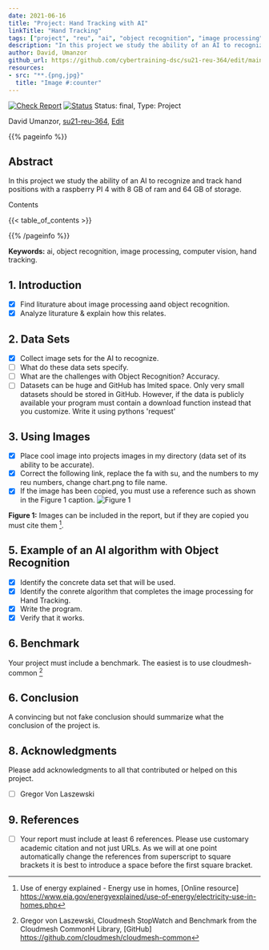 ```yaml
---
date: 2021-06-16
title: "Project: Hand Tracking with AI"
linkTitle: "Hand Tracking"
tags: ["project", "reu", "ai", "object recognition", "image processing", "computer vision"]
description: "In this project we study the ability of an AI to recognize and track hand positions with a raspberry PI 4 with 8 GB of ram and 64 GB of storage."
author: David, Umanzor
github_url: https://github.com/cybertraining-dsc/su21-reu-364/edit/main/project/index.md
resources:
- src: "**.{png,jpg}"
  title: "Image #:counter"
---
```


[![Check Report](https://github.com/cybertraining-dsc/su21-reu-364/workflows/Check%20Report/badge.svg)](https://github.com/cybertraining-dsc/su21-reu-364/actions)
[![Status](https://github.com/cybertraining-dsc/su21-reu-364/workflows/Status/badge.svg)](https://github.com/cybertraining-dsc/su21-reu-364/actions)
Status: final, Type: Project


David Umanzor, [su21-reu-364](https://github.com/cybertraining-dsc/su21-reu-364), [Edit](https://github.com/cybertraining-dsc/su21-reu-364/blob/main/project/index.md)

{{% pageinfo %}}

## Abstract

In this project we study the ability of an AI to recognize and track hand positions with a raspberry PI 4 with 8 GB of ram and 64 GB of storage.

Contents

{{< table_of_contents >}}

{{% /pageinfo %}}

**Keywords:** ai, object recognition, image processing, computer vision, hand tracking. 

## 1. Introduction

- [X] Find liturature about image processing aand object recognition.
- [X] Analyze liturature & explain how this relates.

## 2. Data Sets

- [X] Collect image sets for the AI to recognize.
- [ ] What do these data sets specify.
- [ ] What are the challenges with Object Recognition? Accuracy.
- [ ] Datasets can be huge and GitHub has lmited space. Only very small datasets should be stored in GitHub. 
  However, if the data is publicly available your program must contain a download function instead that you customize. 
  Write it using pythons 'request' 

## 3. Using Images

- [X] Place cool image into projects images in my directory (data set of its ability to be accurate).
- [X] Correct the following link, replace the fa with su, and the numbers to my reu numbers, change chart.png to file name.
- [X] If the image has been copied, you must use a reference such as shown in the Figure 1 caption. 
![Figure 1](https://github.com/cybertraining-dsc/su21-reu-364/raw/main/project/images/hand_tracking_test.png)

**Figure 1:** Images can be included in the report, but if they are copied you must cite them [^1].

## 5. Example of an AI algorithm with Object Recognition

- [X] Identify the concrete data set that will be used.
- [X] Identify the conrete algorithm that completes the image processing for Hand Tracking.
- [X] Write the program.
- [X] Verify that it works.

## 6. Benchmark

Your project must include a benchmark. The easiest is to use cloudmesh-common [^2]

## 6. Conclusion

A convincing but not fake conclusion should summarize what the conclusion of the project is.

## 8. Acknowledgments

Please add acknowledgments to all that contributed or helped on this project.

- [ ] Gregor Von Laszewski

## 9. References

- [ ] Your report must include at least 6 references. Please use customary academic citation and not just URLs. As we will at 
  one point automatically change the references from superscript to square brackets it is best to introduce a space before 
  the first square bracket.

[^1]: Use of energy explained - Energy use in homes, [Online resource] 
      <https://www.eia.gov/energyexplained/use-of-energy/electricity-use-in-homes.php>


[^2]: Gregor von Laszewski, Cloudmesh StopWatch and Benchmark from the Cloudmesh CommonH Library, [GitHub] 
      <https://github.com/cloudmesh/cloudmesh-common>

